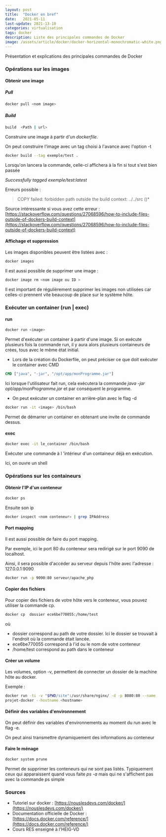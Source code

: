 ```yaml
---
layout: post
title:  "Docker en bref"
date:   2021-05-11
last-update: 2021-13-10 
categories: virtualisation 
tags: docker 
description: Liste des principales commandes de Docker
image: /assets/article/docker/docker-horizontal-monochromatic-white.png
---
```


Présentation et explications des principales commandes de Docker

### Opérations sur les images

#### Obtenir une image

##### Pull

```bash
docker pull <nom image>
```

##### Build

```bash
build  <Path | url>
```

Construire une image à partir d'un *dockerfile*. 

On peut construire l'image avec un tag choisi à l'avance avec l'option -t

```bash
docker build --tag exemple/test .
```

Lorsqu'on lancera la commande, celle-ci affichera à la fin si tout s'est bien passée

*Successfully tagged exemple/test:latest*

Erreurs possible :

> COPY failed: forbidden path outside the build context: ../../src ()*

Source intéressante si vous avez cette erreur : [https://stackoverflow.com/questions/27068596/how-to-include-files-outside-of-dockers-build-context](https://stackoverflow.com/questions/27068596/how-to-include-files-outside-of-dockers-build-context)

#### Affichage et suppression

Les images disponibles peuvent être listées avec :

```bash
docker images
```

Il est aussi possible de supprimer une image :

```bash
docker image rm <nom image ou ID >
```

Il est important de régulièrement supprimer les images non utilisées car celles-ci prennent vite beaucoup de place sur le système hôte.

### Exécuter un container (run | exec)

#### run

```bash
docker run <image>
```

Permet d'exécuter un container à partir d'une image. Si on exécute plusieurs fois la commande run, il y aura alors plusieurs containeurs de crées, tous avec le même état initial.

- Lors de la création du Dockerfile, on peut préciser ce que doit exécuter le container avec CMD

```dockerfile
CMD ["java", "-jar", "/opt/app/monProgramme.jar"]
```

Ici lorsque l'utilisateur fait run, cela exécutera la commande *java -jar opt/app/monProgramme.jar* et par conséquent le programme.

- On peut exécuter un container en arrière-plan avec le flag -d



```bash
docker run -it <image> /bin/bash
```

 Permet de démarrer un container en obtenant une  invite de commande dessus.

#### exec

```bash
docker exec -it le_container /bin/bash
```

Exécuter une commande  à l 'intérieur d'un containeur déjà en exécution.

Ici, on ouvre un shell



### Opérations sur les containeurs

#### Obtenir l'IP d'un conteneur 

```bash
docker ps
```

Ensuite son ip 

```bash
docker inspect <nom conteneur> | grep IPAddress
```

#### Port mapping

Il est aussi possible de faire du port mapping.

Par exemple, ici le port 80 du conteneur sera redirigé sur le port 9090 de localhost.

Ainsi, il sera possible d'accéder au serveur depuis l'hôte avec l'adresse : 127.0.0.1:9090

```bash
docker run -p 9090:80 serveur/apache_php
```

#### Copier des fichiers

Pour copier des fichiers de votre hôte vers le conteneur, vous pouvez utiliser la commande cp.

```bash
docker cp  dossier ece6be770055:/home/test
```

où 

- dossier correspond au path de votre dossier. Ici le dossier se trouvait à l'endroit où la commande était lancée.
- ece6be770055 correspond à l'id ou le nom de votre conteneur
- /home/test correspond au path dans le conteneur



#### Créer un volume

Les volumes, option -v,  permettent de connecter un dossier de la machine hôte au docker.

Exemple :

```bash
docker run -ti -v "$PWD/site":/usr/share/nginx/ -d -p 8080:80 --name
projet-docker --hostname <hostname>
```



#### Définir des variables d'environnement

On peut définir des variables d'environnements au moment du run avec le flag -e.

On peut ainsi transmettre dynamiquement des informations au conteneur



#### Faire le ménage

```bash
docker system prune
```

Permet de supprimer les conteneurs qui ne sont pas listés. Typiquement ceux qui apparaissent quand vous faite *ps -a* mais qui ne s'affichent pas avec la commande ps simple

### Sources

- Tutoriel sur docker : [https://nouslesdevs.com/docker/](https://nouslesdevs.com/docker/)
- Documentation officielle de Docker : [https://docs.docker.com/reference/](https://docs.docker.com/reference/)
- Cours RES enseigné à l'HEIG-VD
